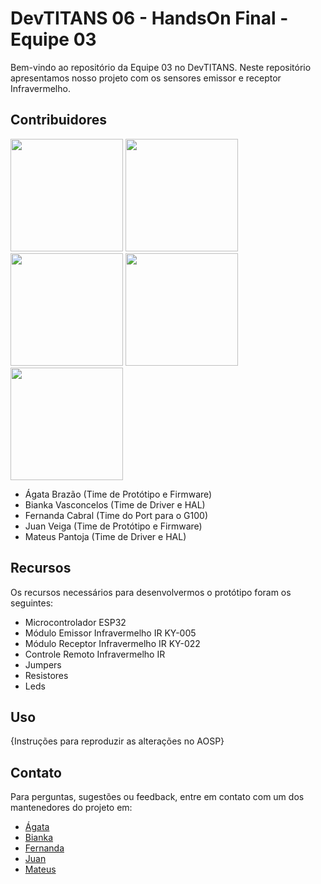 # DevTITANS 06 - HandsOn Final - Equipe 03

Bem-vindo ao repositório da Equipe 03 no DevTITANS. Neste repositório apresentamos nosso projeto com os sensores emissor e receptor Infravermelho.

## Contribuidores

<img src="https://github.com/biankavm/DevTitans-HandsOnFinal-Infravermelho/blob/main/Imagens/Agata.png" width="180" > <img src="https://github.com/biankavm/DevTitans-HandsOnFinal-Infravermelho/blob/main/Imagens/Bianka.png" width="180" > <img src="https://github.com/biankavm/DevTitans-HandsOnFinal-Infravermelho/blob/main/Imagens/Mateus.png" width="180" > <img src="https://github.com/biankavm/DevTitans-HandsOnFinal-Infravermelho/blob/main/Imagens/Fernanda.png" width="180" > <img src="https://github.com/biankavm/DevTitans-HandsOnFinal-Infravermelho/blob/main/Imagens/Juan.png" width="180" > 


- Ágata Brazão (Time de Protótipo e Firmware)
- Bianka Vasconcelos (Time de Driver e HAL)
- Fernanda Cabral (Time do Port para o G100)
- Juan Veiga (Time de Protótipo e Firmware)
- Mateus Pantoja (Time de Driver e HAL)

## Recursos

Os recursos necessários para desenvolvermos o protótipo foram os seguintes:
- Microcontrolador ESP32
- Módulo Emissor Infravermelho IR KY-005
- Módulo Receptor Infravermelho IR KY-022
- Controle Remoto Infravermelho IR
- Jumpers
- Resistores
- Leds

## Uso

{Instruções para reproduzir as alterações no AOSP}
    
## Contato

Para perguntas, sugestões ou feedback, entre em contato com um dos mantenedores do projeto em: 
- [Ágata](example@example.com)
- [Bianka](bianka.vm03@gmail.com)
- [Fernanda](example@example.com)
- [Juan](example@example.com)
- [Mateus](example@example.com)




